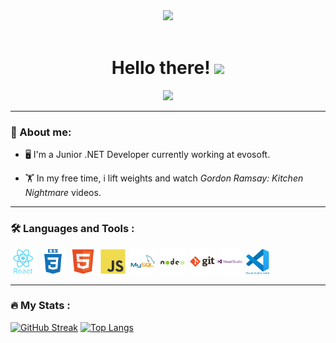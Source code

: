 <div id="header" align="center">
  <img src="https://media3.giphy.com/media/zOvBKUUEERdNm/giphy.gif?cid=790b7611aa02ff52b945ee66d4c85dc8a94091b579afa3be&rid=giphy.gif&ct=g" width="500"/>
</div>

<div id="badges" align="center">
    <img src="https://komarev.com/ghpvc/?username=vastamaa&style=flat-square&color=red" alt=""/><br/>
</div>

<h1 align="center">
  Hello there!
  <img src="https://media.giphy.com/media/hvRJCLFzcasrR4ia7z/giphy.gif" width="30px"/>
</h1>

<div id="content" align="center">
  <img src="https://media2.giphy.com/media/XreQmk7ETCak0/giphy.gif?cid=ecf05e47z6jm8yhvk6m9068uqx5y75ngnkboeiz9au7547s0&rid=giphy.gif&ct=g" width="500px"/>
</div>

---

### 🧂 About me:

- 🖥️ I'm a Junior .NET Developer currently working at evosoft.

- 🏋 In my free time, i lift weights and watch <em>Gordon Ramsay: Kitchen Nightmare</em> videos.

---

### :hammer_and_wrench: Languages and Tools :

<div>
  <img src="https://github.com/devicons/devicon/blob/master/icons/react/react-original-wordmark.svg" title="React" alt="React" width="40" height="40"/>&nbsp;
  <img src="https://github.com/devicons/devicon/blob/master/icons/css3/css3-plain-wordmark.svg"  title="CSS3" alt="CSS" width="40" height="40"/>&nbsp;
  <img src="https://github.com/devicons/devicon/blob/master/icons/html5/html5-original.svg" title="HTML5" alt="HTML" width="40" height="40"/>&nbsp;
  <img src="https://github.com/devicons/devicon/blob/master/icons/javascript/javascript-original.svg" title="JavaScript" alt="JavaScript" width="40" height="40"/>&nbsp;
  <img src="https://github.com/devicons/devicon/blob/master/icons/mysql/mysql-original-wordmark.svg" title="MySQL"  alt="MySQL" width="40" height="40"/>&nbsp;
  <img src="https://github.com/devicons/devicon/blob/master/icons/nodejs/nodejs-original-wordmark.svg" title="NodeJS" alt="NodeJS" width="40" height="40"/>&nbsp;
  <img src="https://github.com/devicons/devicon/blob/master/icons/git/git-original-wordmark.svg" title="Git" **alt="Git" width="40" height="40"/>
  <img src="https://github.com/devicons/devicon/blob/master/icons/visualstudio/visualstudio-plain-wordmark.svg" title="Visual tudio" **alt="VisualStudio" width="40" height="40"/>
  <img src="https://github.com/devicons/devicon/blob/master/icons/vscode/vscode-original-wordmark.svg" title="VS Code" **alt="VS Code" width="40" height="40"/>
</div>

---

### :fire: My Stats :

[![GitHub Streak](http://github-readme-streak-stats.herokuapp.com?user=vastamaa&theme=dark&background=000000)](https://git.io/streak-stats)
[![Top Langs](https://github-readme-stats.vercel.app/api/top-langs/?username=vastamaa&layout=compact&theme=vision-friendly-dark)](https://github.com/anuraghazra/github-readme-stats)
